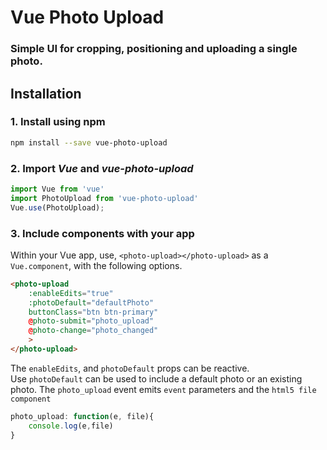 # Vue Photo Upload
### Simple UI for cropping, positioning and uploading a single photo.

## Installation
### 1. Install using npm  

```bash
npm install --save vue-photo-upload
```
### 2. Import *Vue* and *vue-photo-upload*

```javascript
import Vue from 'vue'  
import PhotoUpload from 'vue-photo-upload'  
Vue.use(PhotoUpload);
```

### 3. Include components with your app  

Within your Vue app, use, `<photo-upload></photo-upload>` as a `Vue.component`, with the following options.

```html
<photo-upload 
    :enableEdits="true"
    :photoDefault="defaultPhoto"
    buttonClass="btn btn-primary"
    @photo-submit="photo_upload"
    @photo-change="photo_changed"
    >
</photo-upload>
```

The `enableEdits`, and `photoDefault` props can be reactive.  
Use `photoDefault` can be used to include a default photo or an existing photo.
The `photo_upload` event emits `event` parameters and the `html5 file component`

```javascript
photo_upload: function(e, file){
    console.log(e,file)
}
```
